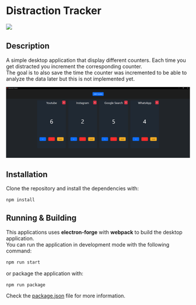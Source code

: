 # Distraction Tracker

![](distraction-tracker.ico)


## Description

A simple desktop application that display different counters. Each time you get distracted you increment the corresponding counter.\
The goal is to also save the time the counter was incremented to be able to analyze the data later but this is not implemented yet.

![](demo.png)

## Installation

Clone the repository and install the dependencies with:
```bash
npm install
```


## Running & Building

This applications uses **electron-forge** with **webpack** to build the desktop application.\
You can run the application in development mode with the following command:
```bash
npm run start
```
or package the application with:
```bash
npm run package
```
Check the [package.json](package.json) file for more information.
